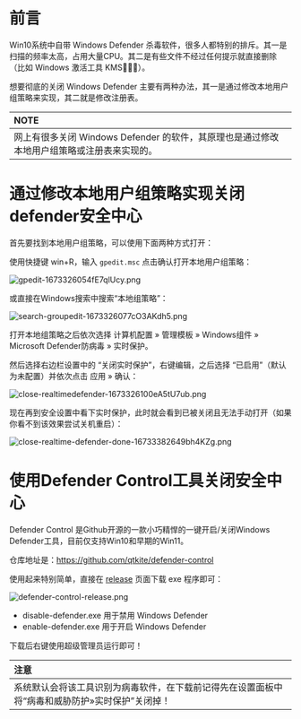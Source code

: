# 前言

Win10系统中自带 Windows Defender 杀毒软件，很多人都特别的排斥。其一是扫描的频率太高，占用大量CPU。其二是有些文件不经过任何提示就直接删除（比如 Windows 激活工具 KMS🌚🌚🌚）。

想要彻底的关闭 Windows Defender 主要有两种办法，其一是通过修改本地用户组策略来实现，其二就是修改注册表。

| **NOTE**                                                                                 |
|:-----------------------------------------------------------------------------------------|
| 网上有很多关闭 Windows Defender 的软件，其原理也是通过修改本地用户组策略或注册表来实现的。 |

# 通过修改本地用户组策略实现关闭defender安全中心

首先要找到本地用户组策略，可以使用下面两种方式打开：

使用快捷键 win+R，输入 `gpedit.msc` 点击确认打开本地用户组策略：

![gpedit-1673326054fE7qlUcy.png](http://windows-media.knowledge.ituknown.cn/disable_windows_defender/gpedit-1673326054fE7qlUcy.png)

或直接在Windows搜索中搜索“本地组策略”：

![search-groupedit-1673326077cO3AKdh5.png](http://windows-media.knowledge.ituknown.cn/disable_windows_defender/search-groupedit-1673326077cO3AKdh5.png)

打开本地组策略之后依次选择 计算机配置 » 管理模板 » Windows组件 » Microsoft Defender防病毒 » 实时保护。

然后选择右边栏设置中的 “关闭实时保护”，右键编辑，之后选择 “已启用”（默认为未配置）并依次点击 应用 » 确认：

![close-realtimedefender-1673326100eA5tU7ub.png](http://windows-media.knowledge.ituknown.cn/disable_windows_defender/close-realtimedefender-1673326100eA5tU7ub.png)

现在再到安全设置中看下实时保护，此时就会看到已被关闭且无法手动打开（如果你看不到该效果尝试关机重启）：

![close-realtime-defender-done-16733382649bh4KZg.png](http://windows-media.knowledge.ituknown.cn/disable_windows_defender/close-realtime-defender-done-16733382649bh4KZg.png)

# 使用Defender Control工具关闭安全中心

Defender Control 是Github开源的一款小巧精悍的一键开启/关闭Windows Defender工具，目前仅支持Win10和早期的Win11。

仓库地址是：https://github.com/qtkite/defender-control

使用起来特别简单，直接在 [release](https://github.com/qtkite/defender-control/releases) 页面下载 exe 程序即可：

![defender-control-release.png](http://windows-media.knowledge.ituknown.cn/disable_windows_defender/defender-control-release.png)

- disable-defender.exe 用于禁用 Windows Defender
- enable-defender.exe  用于开启 Windows Defender

下载后右键使用超级管理员运行即可！

|**注意**|
|:-------|
|系统默认会将该工具识别为病毒软件，在下载前记得先在设置面板中将“病毒和威胁防护»实时保护”关闭掉！|
